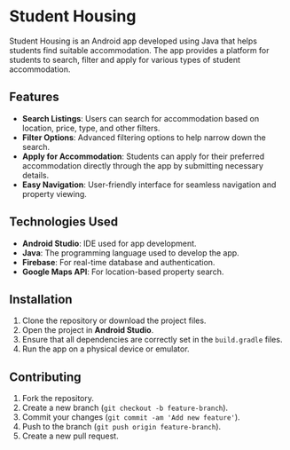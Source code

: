 # Student Housing

Student Housing is an Android app developed using Java that helps students find suitable accommodation. The app provides a platform for students to search, filter and apply for various types of student accommodation.

## Features

- **Search Listings**: Users can search for accommodation based on location, price, type, and other filters.
- **Filter Options**: Advanced filtering options to help narrow down the search.
- **Apply for Accommodation**: Students can apply for their preferred accommodation directly through the app by submitting necessary details.
- **Easy Navigation**: User-friendly interface for seamless navigation and property viewing.

## Technologies Used

- **Android Studio**: IDE used for app development.
- **Java**: The programming language used to develop the app.
- **Firebase**: For real-time database and authentication.
- **Google Maps API**: For location-based property search.

## Installation

1. Clone the repository or download the project files.
2. Open the project in **Android Studio**.
3. Ensure that all dependencies are correctly set in the `build.gradle` files.
4. Run the app on a physical device or emulator.

## Contributing

1. Fork the repository.
2. Create a new branch (`git checkout -b feature-branch`).
3. Commit your changes (`git commit -am 'Add new feature'`).
4. Push to the branch (`git push origin feature-branch`).
5. Create a new pull request.
